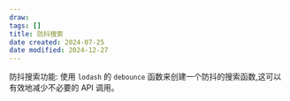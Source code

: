 ```yaml
---
draw:
tags: []
title: 防抖搜索
date created: 2024-07-25
date modified: 2024-12-27
---
```


防抖搜索功能: 使用 `lodash` 的 `debounce` 函数来创建一个防抖的搜索函数,这可以有效地减少不必要的 API 调用。
